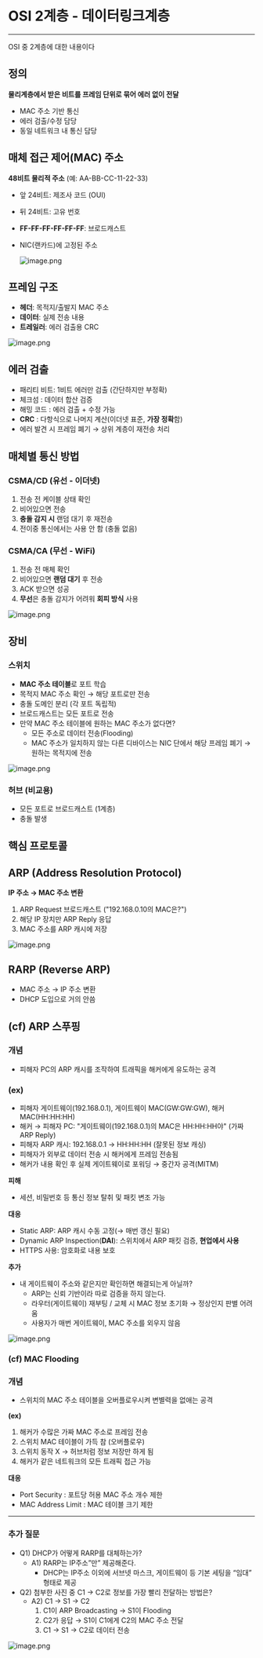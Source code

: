 # OSI 2계층 - 데이터링크계층

---

OSI 중 2계층에 대한 내용이다

## 정의

**물리계층에서 받은 비트를 프레임 단위로 묶어 에러 없이 전달**

- MAC 주소 기반 통신
- 에러 검출/수정 담당
- 동일 네트워크 내 통신 담당

## 매체 접근 제어(MAC) 주소

**48비트 물리적 주소** (예: AA-BB-CC-11-22-33)

- 앞 24비트: 제조사 코드 (OUI)
- 뒤 24비트: 고유 번호
- **FF-FF-FF-FF-FF-FF**: 브로드캐스트
- NIC(랜카드)에 고정된 주소
    
    ![image.png](./image/img_dl_1.png)
    

## 프레임 구조

- **헤더**: 목적지/출발지 MAC 주소
- **데이터**: 실제 전송 내용
- **트레일러**: 에러 검출용 CRC

![image.png](./image/img_dl_2.png)

## 에러 검출

- 패리티 비트: 1비트 에러만 검출 (간단하지만 부정확)
- 체크섬 : 데이터 합산 검증
- 해밍 코드 : 에러 검출 + 수정 가능
- **CRC** : 다항식으로 나머지 계산(이더넷 표준, **가장 정확**함)
- 에러 발견 시 프레임 폐기 → 상위 계층이 재전송 처리

## 매체별 통신 방법

### CSMA/CD (유선 - 이더넷)

1. 전송 전 케이블 상태 확인
2. 비어있으면 전송
3. **충돌 감지 시** 랜덤 대기 후 재전송
4. 전이중 통신에서는 사용 안 함 (충돌 없음)

### CSMA/CA (무선 - WiFi)

1. 전송 전 매체 확인
2. 비어있으면 **랜덤 대기** 후 전송
3. ACK 받으면 성공
4. **무선**은 충돌 감지가 어려워 **회피 방식** 사용

![image.png](./image/img_dl_3.png)

## 장비

### 스위치

- **MAC 주소 테이블**로 포트 학습
- 목적지 MAC 주소 확인 → 해당 포트로만 전송
- 충돌 도메인 분리 (각 포트 독립적)
- 브로드캐스트는 모든 포트로 전송
- 만약 MAC 주소 테이블에 원하는 MAC 주소가 없다면?
    - 모든 주소로 데이터 전송(Flooding)
    - MAC 주소가 일치하지 않는 다른 디바이스는 NIC 단에서 해당 프레임 폐기 → 원하는 목적지에 전송

![image.png](./image/img_dl_4.png)

### 허브 (비교용)

- 모든 포트로 브로드캐스트 (1계층)
- 충돌 발생

## 핵심 프로토콜

## ARP (Address Resolution Protocol)

**IP 주소 → MAC 주소 변환**

1. ARP Request 브로드캐스트 ("192.168.0.10의 MAC은?")
2. 해당 IP 장치만 ARP Reply 응답
3. MAC 주소를 ARP 캐시에 저장

![image.png](./image/img_dl_5.png)

## RARP (Reverse ARP)

- MAC 주소 → IP 주소 변환
- DHCP 도입으로 거의 안씀

## (cf) ARP 스푸핑

### 개념

- 피해자 PC의 ARP 캐시를 조작하여 트래픽을 해커에게 유도하는 공격

### (ex)

- 피해자 게이트웨이(192.168.0.1), 게이트웨이 MAC(GW:GW:GW), 해커 MAC(HH:HH:HH)
- 해커 → 피해자 PC: "게이트웨이(192.168.0.1)의 MAC은 HH:HH:HH야" (가짜 ARP Reply)
- 피해자 ARP 캐시: 192.168.0.1 → HH:HH:HH (잘못된 정보 캐싱)
- 피해자가 외부로 데이터 전송 시 해커에게 프레임 전송됨
- 해커가 내용 확인 후 실제 게이트웨이로 포워딩 → 중간자 공격(MITM)

**피해**

- 세션, 비밀번호 등 통신 정보 탈취 및 패킷 변조 가능

**대응**

- Static ARP: ARP 캐시 수동 고정(→ 매번 갱신 필요)
- Dynamic ARP Inspection(**DAI**): 스위치에서 ARP 패킷 검증, **현업에서 사용**
- HTTPS 사용: 암호화로 내용 보호

**추가**

- 내 게이트웨이 주소와 같은지만 확인하면 해결되는게 아닐까?
    - ARP는 신뢰 기반이라 따로 검증을 하지 않는다.
    - 라우터(게이트웨이) 재부팅 / 교체 시 MAC 정보 초기화 → 정상인지 판별 어려움
    - 사용자가 매번 게이트웨이, MAC 주소를 외우지 않음

![image.png](./image/img_dl_6.png)

### (cf) MAC Flooding

### 개념

- 스위치의 MAC 주소 테이블을 오버플로우시켜 변별력을 없애는 공격

**(ex)**

1. 해커가 수많은 가짜 MAC 주소로 프레임 전송
2. 스위치 MAC 테이블이 가득 참 (오버플로우)
3. 스위치 동작 X → 허브처럼 정보 저장만 하게 됨
4. 해커가 같은 네트워크의 모든 트래픽 접근 가능

**대응**

- Port Security : 포트당 허용 MAC 주소 개수 제한
- MAC Address Limit : MAC 테이블 크기 제한

---

### 추가 질문

- Q1) DHCP가 어떻게 RARP를 대체하는가?
    - A1) RARP는 IP주소”만” 제공해준다.
        - DHCP는 IP주소 이외에 서브넷 마스크, 게이트웨이 등 기본 세팅을 “임대” 형태로 제공
- Q2) 첨부한 사진 중 C1 → C2로 정보를 가장 빨리 전달하는 방법은?
    - A2) C1 → S1 → C2
        1. C1이 ARP Broadcasting → S1이 Flooding 
        2. C2가 응답 → S1이 C1에게 C2의 MAC 주소 전달
        3. C1 → S1 → C2로 데이터 전송

![image.png](./image/img_dl_7.png)